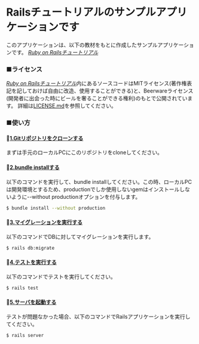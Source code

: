 # Railsチュートリアルのサンプルアプリケーションです

このアプリケーションは、以下の教材をもとに作成したサンプルアプリケーションです。
[*Ruby on Railsチュートリアル*](https://railstutorial.jp)

### ■ライセンス
[*Ruby on Railsチュートリアル*](https://railstutorial.jp)内にあるソースコードはMITライセンス(著作権表記を記しておけば自由に改造、使用することができる)と、Beerwareライセンス(開発者に出会った時にビールを奢ることができる権利)のもとで公開されています。
詳細は[LICENSE.md](LICENSE.md)を参照してください。

### ■使い方

#### <u>1.Gitリポジトリをクローンする</u>
まずは手元のローカルPCにこのリポジトリをcloneしてください。

#### <u>2.bundle installする</u>
以下のコマンドを実行して、bundle installしてください。この時、ローカルPCは開発環境とするため、productionでしか使用しないgemはインストールしないように--without productionオプションを付与します。
```bash
$ bundle install --without production
```

#### <u>3.マイグレーションを実行する</u>
以下のコマンドでDBに対してマイグレーションを実行します。
```bash
$ rails db:migrate
```

#### <u>4.テストを実行する</u>
以下のコマンドでテストを実行してください。
```bash
$ rails test
```

#### <u>5.サーバを起動する</u>
テストが問題なかった場合、以下のコマンドでRailsアプリケーションを実行してください。
```bash
$ rails server
```
